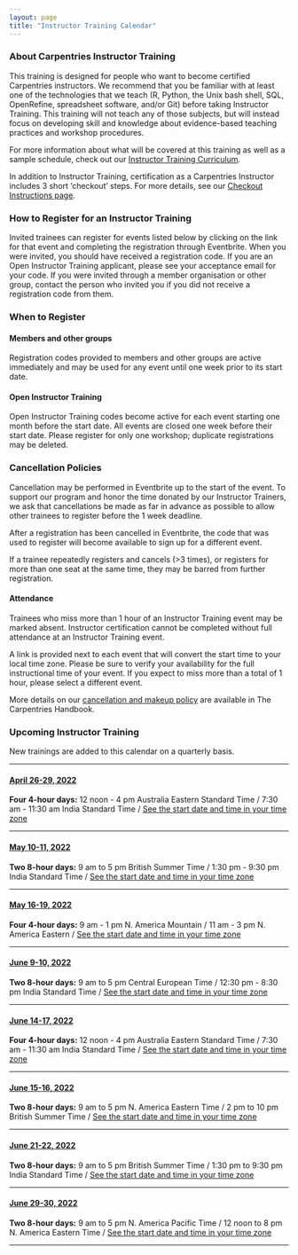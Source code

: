 ```yaml
---
layout: page
title: "Instructor Training Calendar"
---
```


### About Carpentries Instructor Training

This training is designed for people who want to become certified Carpentries instructors. We recommend that you be familiar with at least one of the technologies that we teach (R, Python, the Unix bash shell, SQL, OpenRefine, spreadsheet software, and/or Git) before taking Instructor Training. This training will not teach any of those subjects, but will instead focus on developing skill and knowledge about evidence-based teaching practices and workshop procedures.

For more information about what will be covered at this training as well as a sample schedule, check out our [Instructor Training Curriculum](https://carpentries.github.io/instructor-training/).

In addition to Instructor Training, certification as a Carpentries Instructor includes 3 short ‘checkout’ steps. For more details, see our [Checkout Instructions page](https://carpentries.github.io/instructor-training/checkout/index.html).

### How to Register for an Instructor Training

Invited trainees can register for events listed below by clicking on the link for that event and completing the registration through Eventbrite. When you were invited, you should have received a registration code. If you are an Open Instructor Training applicant, please see your acceptance email for your code. If you were invited through a member organisation or other group, contact the person who invited you if you did not receive a registration code from them.  

### When to Register

#### Members and other groups

Registration codes provided to members and other groups are active immediately and may be used for any event until one week prior to its start date. 

#### Open Instructor Training

Open Instructor Training codes become active for each event starting one month before the start date. All events are closed one week before their start date. Please register for only one workshop; duplicate registrations may be deleted.

### Cancellation Policies

Cancellation may be performed in Eventbrite up to the start of the event. To support our program and honor the time donated by our Instructor Trainers, we ask that cancellations be made as far in advance as possible to allow other trainees to register before the 1 week deadline. 

After a registration has been cancelled in Eventbrite, the code that was used to register will become available to sign up for a different event. 

If a trainee repeatedly registers and cancels (>3 times), or registers for more than one seat at the same time, they may be barred from further registration.

#### Attendance

Trainees who miss more than 1 hour of an Instructor Training event may be marked absent. Instructor certification cannot be completed without full attendance at an Instructor Training event.

A link is provided next to each event that will convert the start time to your local time zone. Please be sure to verify your availability for the full instructional time of your event. If you expect to miss more than a total of 1 hour, please select a different event.

More details on our [cancellation and makeup policy](https://docs.carpentries.org/topic_folders/instructor_training/cancellations_and_makeups.html) are available in The Carpentries Handbook.

### Upcoming Instructor Training

New trainings are added to this calendar on a quarterly basis.

<hr>

#### [April 26-29, 2022](https://www.eventbrite.com/e/online-instructor-training-april-26-29-2022-tickets-291556893517)

**Four 4-hour days:** 12 noon - 4 pm Australia Eastern Standard Time / 7:30 am - 11:30 am India Standard Time / [See the start date and time in your time zone](https://www.timeanddate.com/worldclock/fixedtime.html?msg=Instructor+Training&iso=20220426T12&p1=240&ah=4)

<hr>

#### [May 10-11, 2022](https://www.eventbrite.com/e/online-instructor-training-may-10-11-2022-tickets-291497736577)

**Two 8-hour days:** 9 am to 5 pm British Summer Time / 1:30 pm - 9:30 pm India Standard Time / [See the start date and time in your time zone](https://www.timeanddate.com/worldclock/fixedtime.html?msg=Instructor+Training&iso=20220510T09&p1=136&ah=8)

<hr>

#### [May 16-19, 2022](https://www.eventbrite.com/e/online-instructor-training-may-16-19-2022-tickets-291499371467)

**Four 4-hour days:** 9 am - 1 pm N. America Mountain / 11 am - 3 pm N. America Eastern / [See the start date and time in your time zone](https://www.timeanddate.com/worldclock/fixedtime.html?msg=Instructor+Training&iso=20220516T09&p1=75&ah=4)

<hr>

#### [June 9-10, 2022](https://www.eventbrite.com/e/online-instructor-training-june-9-10-2022-tickets-291502019387)

**Two 8-hour days:** 9 am to 5 pm Central European Time /  12:30 pm - 8:30 pm India Standard Time / [See the start date and time in your time zone](https://www.timeanddate.com/worldclock/fixedtime.html?msg=Instructor+Training&iso=20220609T09&p1=195&ah=8)

<hr>

#### [June 14-17, 2022](https://www.eventbrite.com/e/online-instructor-training-june-14-17-2022-tickets-291557786187)
**Four 4-hour days:** 12 noon - 4 pm Australia Eastern Standard Time / 7:30 am - 11:30 am India Standard Time / [See the start date and time in your time zone](https://www.timeanddate.com/worldclock/fixedtime.html?msg=Instructor+Training&iso=20220614T12&p1=240&ah=4)

<hr>

#### [June 15-16, 2022](https://www.eventbrite.com/e/online-instructor-training-june-15-16-2022-tickets-291504346347)

**Two 8-hour days:** 9 am to 5 pm N. America Eastern Time / 2 pm to 10 pm British Summer Time / [See the start date and time in your time zone](https://www.timeanddate.com/worldclock/fixedtime.html?msg=Instructor+Training&iso=20220615T09&p1=179&ah=8)

<hr>

#### [June 21-22, 2022](https://www.eventbrite.com/e/online-instructor-training-june-21-22-2022-tickets-291506613127)

**Two 8-hour days:** 9 am to 5 pm British Summer Time / 1:30 pm to 9:30 pm India Standard Time / [See the start date and time in your time zone](https://www.timeanddate.com/worldclock/fixedtime.html?msg=Instructor+Training&iso=20220621T09&p1=136&ah=8)

<hr>

#### [June 29-30, 2022](https://www.eventbrite.com/e/online-instructor-training-june-29-30-2022-tickets-291508177807)

**Two 8-hour days:** 9 am to 5 pm N. America Pacific Time / 12 noon to 8 pm N. America Eastern Time /   [See the start date and time in your time zone](https://www.timeanddate.com/worldclock/fixedtime.html?msg=Instructor+Training&iso=20220629T09&p1=137&ah=8)

<hr>
